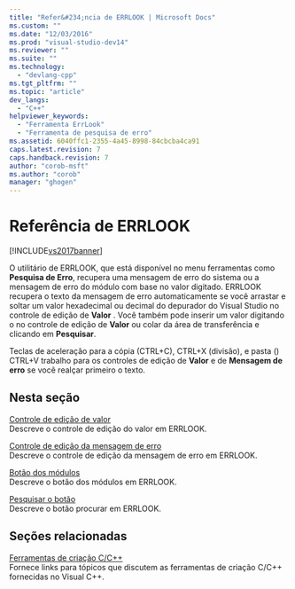 ```yaml
---
title: "Refer&#234;ncia de ERRLOOK | Microsoft Docs"
ms.custom: ""
ms.date: "12/03/2016"
ms.prod: "visual-studio-dev14"
ms.reviewer: ""
ms.suite: ""
ms.technology: 
  - "devlang-cpp"
ms.tgt_pltfrm: ""
ms.topic: "article"
dev_langs: 
  - "C++"
helpviewer_keywords: 
  - "Ferramenta ErrLook"
  - "Ferramenta de pesquisa de erro"
ms.assetid: 6040ffc1-2355-4a45-8998-84cbcba4ca91
caps.latest.revision: 7
caps.handback.revision: 7
author: "corob-msft"
ms.author: "corob"
manager: "ghogen"
---
```

# Refer&#234;ncia de ERRLOOK
[!INCLUDE[vs2017banner](../../assembler/inline/includes/vs2017banner.md)]

O utilitário de ERRLOOK, que está disponível no menu ferramentas como **Pesquisa de Erro**, recupera uma mensagem de erro do sistema ou a mensagem de erro do módulo com base no valor digitado.  ERRLOOK recupera o texto da mensagem de erro automaticamente se você arrastar e soltar um valor hexadecimal ou decimal do depurador do Visual Studio no controle de edição de **Valor** .  Você também pode inserir um valor digitando o no controle de edição de **Valor** ou colar da área de transferência e clicando em **Pesquisar**.  
  
 Teclas de aceleração para a cópia \(CTRL\+C\), CTRL\+X \(divisão\), e pasta \(\) CTRL\+V trabalho para os controles de edição de **Valor** e de **Mensagem de erro** se você realçar primeiro o texto.  
  
## Nesta seção  
 [Controle de edição de valor](../../build/reference/value-edit-control.md)  
 Descreve o controle de edição do valor em ERRLOOK.  
  
 [Controle de edição da mensagem de erro](../../build/reference/error-message-edit-control.md)  
 Descreve o controle de edição da mensagem de erro em ERRLOOK.  
  
 [Botão dos módulos](../../build/reference/modules-button.md)  
 Descreve o botão dos módulos em ERRLOOK.  
  
 [Pesquisar o botão](../../build/reference/look-up-button.md)  
 Descreve o botão procurar em ERRLOOK.  
  
## Seções relacionadas  
 [Ferramentas de criação C\/C\+\+](../Topic/C-C++%20Build%20Tools.md)  
 Fornece links para tópicos que discutem as ferramentas de criação C\/C\+\+ fornecidas no Visual C\+\+.
